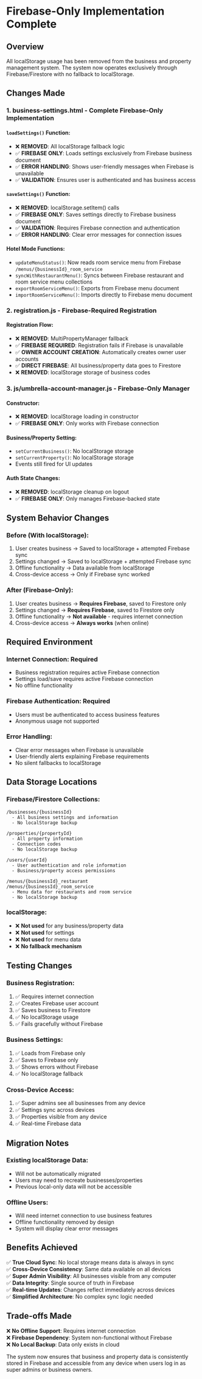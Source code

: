 # Firebase-Only Implementation Complete

## Overview
All localStorage usage has been removed from the business and property management system. The system now operates exclusively through Firebase/Firestore with no fallback to localStorage.

## Changes Made

### 1. **business-settings.html** - Complete Firebase-Only Implementation

#### `loadSettings()` Function:
- ❌ **REMOVED**: All localStorage fallback logic
- ✅ **FIREBASE ONLY**: Loads settings exclusively from Firebase business document
- ✅ **ERROR HANDLING**: Shows user-friendly messages when Firebase is unavailable
- ✅ **VALIDATION**: Ensures user is authenticated and has business access

#### `saveSettings()` Function:
- ❌ **REMOVED**: localStorage.setItem() calls
- ✅ **FIREBASE ONLY**: Saves settings directly to Firebase business document
- ✅ **VALIDATION**: Requires Firebase connection and authentication
- ✅ **ERROR HANDLING**: Clear error messages for connection issues

#### Hotel Mode Functions:
- `updateMenuStatus()`: Now reads room service menu from Firebase `/menus/{businessId}_room_service`
- `syncWithRestaurantMenu()`: Syncs between Firebase restaurant and room service menu collections
- `exportRoomServiceMenu()`: Exports from Firebase menu document
- `importRoomServiceMenu()`: Imports directly to Firebase menu document

### 2. **registration.js** - Firebase-Required Registration

#### Registration Flow:
- ❌ **REMOVED**: MultiPropertyManager fallback
- ✅ **FIREBASE REQUIRED**: Registration fails if Firebase is unavailable
- ✅ **OWNER ACCOUNT CREATION**: Automatically creates owner user accounts
- ✅ **DIRECT FIREBASE**: All business/property data goes to Firestore
- ❌ **REMOVED**: localStorage storage of business codes

### 3. **js/umbrella-account-manager.js** - Firebase-Only Manager

#### Constructor:
- ❌ **REMOVED**: localStorage loading in constructor
- ✅ **FIREBASE ONLY**: Only works with Firebase connection

#### Business/Property Setting:
- `setCurrentBusiness()`: No localStorage storage
- `setCurrentProperty()`: No localStorage storage
- Events still fired for UI updates

#### Auth State Changes:
- ❌ **REMOVED**: localStorage cleanup on logout
- ✅ **FIREBASE ONLY**: Only manages Firebase-backed state

## System Behavior Changes

### **Before (With localStorage)**:
1. User creates business → Saved to localStorage + attempted Firebase sync
2. Settings changed → Saved to localStorage + attempted Firebase sync  
3. Offline functionality → Data available from localStorage
4. Cross-device access → Only if Firebase sync worked

### **After (Firebase-Only)**:
1. User creates business → **Requires Firebase**, saved to Firestore only
2. Settings changed → **Requires Firebase**, saved to Firestore only
3. Offline functionality → **Not available** - requires internet connection
4. Cross-device access → **Always works** (when online)

## Required Environment

### **Internet Connection**: Required
- Business registration requires active Firebase connection
- Settings load/save requires active Firebase connection
- No offline functionality

### **Firebase Authentication**: Required  
- Users must be authenticated to access business features
- Anonymous usage not supported

### **Error Handling**:
- Clear error messages when Firebase is unavailable
- User-friendly alerts explaining Firebase requirements
- No silent fallbacks to localStorage

## Data Storage Locations

### **Firebase/Firestore Collections**:
```
/businesses/{businessId}
  - All business settings and information
  - No localStorage backup

/properties/{propertyId}  
  - All property information
  - Connection codes
  - No localStorage backup

/users/{userId}
  - User authentication and role information
  - Business/property access permissions

/menus/{businessId}_restaurant
/menus/{businessId}_room_service
  - Menu data for restaurants and room service
  - No localStorage backup
```

### **localStorage**: 
- ❌ **Not used** for any business/property data
- ❌ **Not used** for settings
- ❌ **Not used** for menu data
- ❌ **No fallback mechanism**

## Testing Changes

### **Business Registration**:
1. ✅ Requires internet connection
2. ✅ Creates Firebase user account
3. ✅ Saves business to Firestore
4. ✅ No localStorage usage
5. ✅ Fails gracefully without Firebase

### **Business Settings**:
1. ✅ Loads from Firebase only
2. ✅ Saves to Firebase only  
3. ✅ Shows errors without Firebase
4. ✅ No localStorage fallback

### **Cross-Device Access**:
1. ✅ Super admins see all businesses from any device
2. ✅ Settings sync across devices
3. ✅ Properties visible from any device
4. ✅ Real-time Firebase data

## Migration Notes

### **Existing localStorage Data**:
- Will not be automatically migrated
- Users may need to recreate businesses/properties
- Previous local-only data will not be accessible

### **Offline Users**:
- Will need internet connection to use business features
- Offline functionality removed by design
- System will display clear error messages

## Benefits Achieved

✅ **True Cloud Sync**: No local storage means data is always in sync  
✅ **Cross-Device Consistency**: Same data available on all devices  
✅ **Super Admin Visibility**: All businesses visible from any computer  
✅ **Data Integrity**: Single source of truth in Firebase  
✅ **Real-time Updates**: Changes reflect immediately across devices  
✅ **Simplified Architecture**: No complex sync logic needed  

## Trade-offs Made

❌ **No Offline Support**: Requires internet connection  
❌ **Firebase Dependency**: System non-functional without Firebase  
❌ **No Local Backup**: Data only exists in cloud  

The system now ensures that business and property data is consistently stored in Firebase and accessible from any device when users log in as super admins or business owners.
